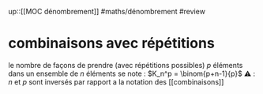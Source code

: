 up::[[MOC dénombrement]]
#maths/dénombrement #review 
# combinaisons avec répétitions
le nombre de façons de prendre (avec répétitions possibles) $p$ éléments dans un ensemble de $n$ éléments se note :
$K_n^p = \binom{p+n-1}{p}$
⚠️ : $n$ et $p$ sont inversés par rapport a la notation des [[combinaisons]]

